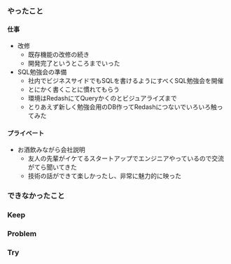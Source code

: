 ### やったこと

#### 仕事

- 改修
  - 既存機能の改修の続き
  - 開発完了というところまでいった
- SQL勉強会の準備
  - 社内でビジネスサイドでもSQLを書けるようにすべくSQL勉強会を開催
  - とにかく書くことに慣れてもらう
  - 環境はRedashにてQueryかくのとビジュアライズまで
  - とりあえず新しく勉強会用のDB作ってRedashにつないでいろいろ触ってみた

#### プライベート

- お酒飲みながら会社説明
  - 友人の先輩がイケてるスタートアップでエンジニアやっているので交流がてら聞いてきた
  - 技術の話ができて楽しかったし、非常に魅力的に映った


### できなかったこと



### Keep



### Problem



### Try
